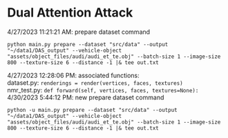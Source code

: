 # Dual Attention Attack
4/27/2023 11:21:21 AM: prepare dataset command
```
python main.py prepare --dataset "src/data" --output "~/data1/DAS_output" --vehicle-object "assets/object_files/audi/audi_et_te.obj" --batch-size 1 --image-size 800 --texture-size 6 --distance -1 |& tee out.txt
```
4/27/2023 12:28:06 PM: associated functions:  
dataset.py: `renderings = render(vertices, faces, textures)`  
nmr_test.py: `def forward(self, vertices, faces, textures=None):`
4/30/2023 5:44:12 PM: new prepare dataset command
```
python -u main.py prepare --dataset "src/data" --output "~/data1/DAS_output" --vehicle-object "assets/object_files/audi/audi_et_te.obj" --batch-size 1 --image-size 800 --texture-size 6 --distance -1 |& tee out.txt
```